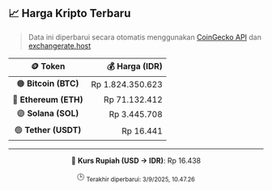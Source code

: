 

<!-- HARGA_KRIPTO -->
## 📈 Harga Kripto Terbaru

> Data ini diperbarui secara otomatis menggunakan [CoinGecko API](https://www.coingecko.com/) dan [exchangerate.host](https://exchangerate.host/)

<div align="center">

| 🪙 Token | 💰 Harga (IDR) |
|:------:|---------------:|
| 🟠 **Bitcoin (BTC)**   | Rp 1.824.350.623 |
| 🔵 **Ethereum (ETH)**  | Rp 71.132.412 |
| 🟣 **Solana (SOL)**    | Rp 3.445.708 |
| 🟢 **Tether (USDT)**   | Rp 16.441 |

---

💱 **Kurs Rupiah (USD → IDR)**: Rp 16.438

🕒 <sub>Terakhir diperbarui: 3/9/2025, 10.47.26</sub>

</div>
<!-- /HARGA_KRIPTO -->